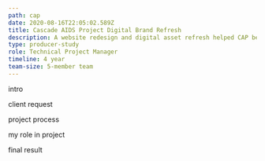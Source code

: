 ```yaml
---
path: cap
date: 2020-08-16T22:05:02.589Z
title: Cascade AIDS Project Digital Brand Refresh
description: A website redesign and digital asset refresh helped CAP better serve its community.
type: producer-study
role: Technical Project Manager
timeline: 4 year
team-size: 5-member team
---
```


intro

client request

project process

my role in project

final result
